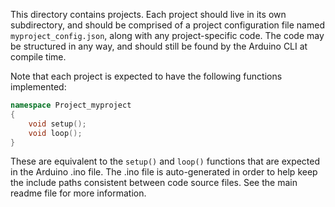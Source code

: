 This directory contains projects. Each project should live in its own subdirectory, and should be comprised
of a project configuration file named `myproject_config.json`, along with any project-specific code.
The code may be structured in any way, and should still be found by the Arduino CLI at compile time.

Note that each project is expected to have the following functions implemented:

``` C++
namespace Project_myproject
{
	void setup();
	void loop();
}
```

These are equivalent to the `setup()` and `loop()` functions that are expected in the Arduino .ino file.
The .ino file is auto-generated in order to help keep the include paths consistent between code source files.
See the main readme file for more information.

